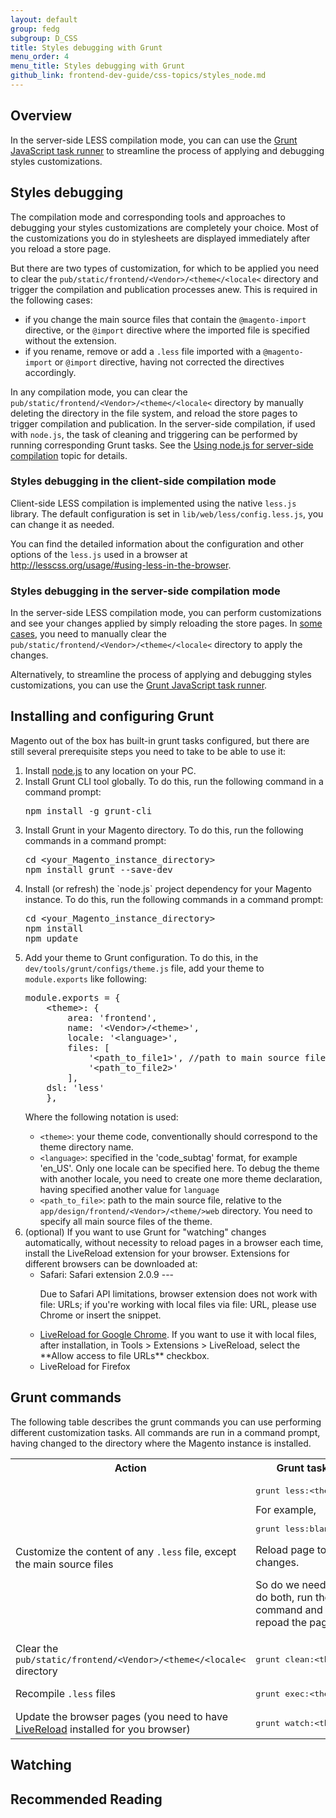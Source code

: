 ```yaml
---
layout: default
group: fedg
subgroup: D_CSS
title: Styles debugging with Grunt
menu_order: 4
menu_title: Styles debugging with Grunt
github_link: frontend-dev-guide/css-topics/styles_node.md
---
```


<h2>Overview</h2>
In the server-side LESS compilation mode, you can can use the <a href="http://gruntjs.com/" target="_blank">Grunt JavaScript task runner</a> to streamline the process of applying and debugging styles customizations.

<h2 id="css_debug">Styles debugging</h2>

The compilation mode and corresponding tools and approaches to debugging your styles customizations are completely your choice. Most of the customizations you do in stylesheets are displayed immediately after you reload a store page.

<span id="css_exception">But there are two types of customization, for which to be applied you need to clear the <code>pub/static/frontend/&lt;Vendor&gt;/&lt;theme&lt;/&lt;locale&lt;</code> directory and trigger the compilation and publication processes anew.
This is required in the following cases:
* if you change the main source files that contain the <code>@magento-import</code> directive, or the <code>@import</code> directive where the imported file is specified without the extension.
* if you rename, remove or add a <code>.less</code> file imported with a <code>@magento-import</code> or <code>@import</code> directive, having not corrected the directives accordingly.

In any compilation mode, you can clear the <code>pub/static/frontend/&lt;Vendor&gt;/&lt;theme&lt;/&lt;locale&lt;</code> directory by manually deleting the directory in the file system, and reload the store pages to trigger compilation and publication. In the server-side compilation, if used with <code>node.js</code>, the task of cleaning and triggering can be performed by running corresponding Grunt tasks. See the <a href="#server_with_node">Using node.js for server-side compilation</a> topic for details.

<h3 id="css_debug_client">Styles debugging in the client-side compilation mode</h3>

Client-side LESS compilation is implemented using the native `less.js` library. The default configuration is set in <code>lib/web/less/config.less.js</code>, you can change it as needed. 

You can find the detailed information about the configuration and other options of the <code>less.js</code> used in a browser at <a href="http://lesscss.org/usage/#using-less-in-the-browser" target="_blank">http://lesscss.org/usage/#using-less-in-the-browser</a>.

<h3 id="css_debug_server">Styles debugging in the server-side compilation mode</h3>

In the server-side LESS compilation mode, you can perform customizations and see your changes applied by simply reloading the store pages. In <a href="#css_exception">some cases</a>, you need to manually clear the <code>pub/static/frontend/&lt;Vendor&gt;/&lt;theme&lt;/&lt;locale&lt;</code> directory to apply the changes.

Alternatively, to streamline the process of applying and debugging styles customizations, you can use the <a href="http://gruntjs.com/" target="_blank">Grunt JavaScript task runner</a>.

<!--
The Styles debugging with Grunt topic (coming soon) describes in details how to install, configure and use Grunt for styles debugging. -->

<h2 id="grunt_prereq">Installing and configuring Grunt</h2>

Magento out of the box has built-in grunt tasks configured, but there are still several prerequisite steps you need to take to be able to use it:

<ol>
<li>
Install <a href="https://github.com/joyent/node/wiki/installing-node.js-via-package-manager)" target="_blank">node.js</a> to any location on your PC.
</li>
<li>Install Grunt CLI tool globally. To do this, run the following command in a command prompt:<br>
<pre>
npm install -g grunt-cli
</pre>
</li>
<li>
Install Grunt in your Magento directory. To do this, run the following commands in a command prompt:<br>
<pre>
cd &lt;your_Magento_instance_directory&gt;
npm install grunt --save-dev
</pre>
</li>

<li>
Install (or refresh) the `node.js` project dependency for your Magento instance. To do this, run the following commands in a command prompt:<br>

<pre>
cd &lt;your_Magento_instance_directory&gt;
npm install
npm update
</pre>
</li>

<li>
Add your theme to Grunt configuration. To do this, in the <code>dev/tools/grunt/configs/theme.js</code> file, add your theme to <code>module.exports</code> like following:
<pre>
module.exports = {
    &lt;theme&gt;: {
        area: 'frontend',
        name: '&lt;Vendor&gt;/&lt;theme&gt;',
        locale: '&lt;language&gt;', 
        files: [
            '&lt;path_to_file1&gt;', //path to main source file
            '&lt;path_to_file2&gt;'
        ],
    dsl: 'less'
    },
</pre>

</li>


Where the following notation is used:
<ul>
<li>
<code>&lt;theme&gt;</code>: your theme code, conventionally should correspond to the theme directory name.
</li>
<li>
<code>&lt;language&gt;</code>: specified in the 'code_subtag' format, for example 'en_US'. Only one locale can be specified here. To debug the theme with another locale, you need to create one more theme declaration, having specified another value for <code>language</code>
</li>
<li>
<code>&lt;path_to_file&gt;</code>: path to the main source file, relative to the <code>app/design/frontend/&lt;Vendor&gt;/&lt;theme/&gt;web</code> directory. You need to specify all main source files of the theme. 

</li> 

</ul>
<li id="livereload">
(optional) If you want to use Grunt for "watching" changes automatically, without necessity to reload pages in a browser each time, install the LiveReload extension for your browser. Extensions for different browsers can be downloaded at:
<ul>
<li>
Safari: Safari extension 2.0.9 --- 
<div class="bs-callout bs-callout-info" id="info">
<p><span class="glyphicon-class">
Due to Safari API limitations, browser extension does not work with file: URLs; if you're working with local files via file: URL, please use Chrome or insert the snippet.</span></p>
</div>

</li>
<li>
<a href="https://chrome.google.com/webstore/detail/livereload/jnihajbhpnppcggbcgedagnkighmdlei" target="_blank">LiveReload for Google Chrome</a>. 
If you want to use it with local files, after installation, in Tools > Extensions > LiveReload, select the **Allow access to file URLs** checkbox.
</li>
<li>
LiveReload for Firefox
</li>
</ul>

</li>
</ol>



<h2 id="">Grunt commands</h2>

The following table describes the grunt commands you can use performing different customization tasks. All commands are run in a command prompt, having changed to the directory where the Magento instance is installed.

<table>
<tr>
<th>
Action
</th>
<th>
Grunt task
</th>
</tr>
<tr>
<td>
Customize the content of any <code>.less</code> file, except the main source files
</td>
<td>
<pre>
grunt less:&lt;theme&gt;
</pre>
For example, 
<pre>
grunt less:blank
</pre>

Reload page to see changes.
<p class="q">So do we need to do both, run the command and repoad the page?</q>
</td>
<tr>
<td>
Clear the <code>pub/static/frontend/&lt;Vendor&gt;/&lt;theme&lt;/&lt;locale&lt;</code> directory
</td>
<td>
<pre>
grunt clean:&lt;theme&gt;
</pre>
</td>
</tr>
<tr>
<td>
Recompile <code>.less</code> files
</td>
<td>
<pre>
grunt exec:&lt;theme&gt;
</pre>
</td>
</tr>
<tr>
<td>
Update the browser pages
(you need to have <a href="#livereload">LiveReload</a> installed for you browser)
</td>
<td>
<pre>
grunt watch:&lt;theme&gt;
</pre>
</td>
</tr>
</table>

<h2>Watching</h2>
<h2>Recommended Reading</h2>